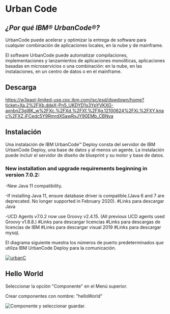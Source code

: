 # Urban Code
## _¿Por qué IBM® UrbanCode®?_
UrbanCode puede acelerar y optimizar la entrega de software para cualquier combinación de aplicaciones locales, en la nube y de mainframe.


El software UrbanCode puede automatizar compilaciones, implementaciones y lanzamientos de aplicaciones monolíticas, aplicaciones basadas en microservicios o una combinación: en la nube, en las instalaciones, en un centro de datos o en el mainframe.

## Descarga 
https://w3east-limited-use.cpc.ibm.com/isc/esd/dswdown/home?ticket=Xa.2%2FXb.ddeX-Pn5_UKDYD1s3YpYVKXG-axnbnZ3gI8K_w%2FXc.%2FXd.%2FXf.%2FXg.12100624%2FXi.%2FXY.knac%2FXZ.jFCedc5Y9RmrdXSawRxJY90EMb_CBNva


## Instalación
Una instalación de IBM UrbanCode™ Deploy consta del servidor de IBM UrbanCode Deploy, una base de datos y al menos un agente. La instalación puede incluir el servidor de diseño de blueprint y su motor y base de datos.


### New installation and upgrade requirements beginning in version 7.0.2:

-New Java 11 compatibility.

-If installing Java 11, ensure database driver is compatible.(Java 6 and 7 are deprecated. No longer supported in February 2020).
#Links para descargar Java

-UCD Agents v7.0.2 now use Groovy v2.4.15. (All previous UCD agents used Groovy v1.8.8.)
#Links para descargar licencias
#Links para descargas de licencias de IBM
#Links para descargar visual 2019
#Links para descargar mysqL

El diagrama siguiente muestra los números de puerto predeterminados que utiliza IBM UrbanCode Deploy para la comunicación. 
    
[![urbanC](https://www.ibm.com/docs/pl/SS4GSP_7.0.2/com.ibm.udeploy.install.doc/images/urbancode_deployports700.png)](https://www.ibm.com/docs/pl/urbancode-deploy/7.0.2?topic=installing-system-requirements-performance-considerations)

## Hello World

Seleccionar la opciòn "Componente" en el Menú superior.

Crear componentes con nombre: "helloWorld"

![Componente](component.png) y seleccionar guardar.
